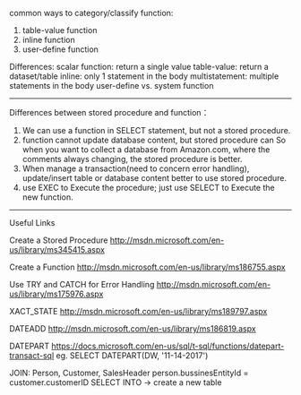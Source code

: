 common ways to category/classify function:
1. table-value function
2. inline function
3. user-define function

Differences:
scalar function: return a single value
table-value: return a dataset/table
inline: only 1 statement in the body
multistatement: multiple statements in the body
user-define vs. system function

-------------------------------------------------------------------------------------------------------------------------------
Differences between stored procedure and function：
1. We can use a function in SELECT statement, but not a stored procedure.
2. function cannot update database content, but stored procedure can
   So when you want to collect a database from Amazon.com, where the comments always changing, the stored procedure is better.
3. When manage a transaction(need to concern error handling), update/insert table or database content
   better to use stored procedure.
4. use EXEC to Execute the procedure; just use SELECT to Execute the new function.

-------------------------------------------------------------------------------------------------------------------------------
Useful Links

Create a Stored Procedure
http://msdn.microsoft.com/en-us/library/ms345415.aspx

Create a Function
http://msdn.microsoft.com/en-us/library/ms186755.aspx

Use TRY and CATCH for Error Handling
http://msdn.microsoft.com/en-us/library/ms175976.aspx

XACT_STATE
http://msdn.microsoft.com/en-us/library/ms189797.aspx

DATEADD
http://msdn.microsoft.com/en-us/library/ms186819.aspx

DATEPART
https://docs.microsoft.com/en-us/sql/t-sql/functions/datepart-transact-sql
eg. SELECT DATEPART(DW, '11-14-2017')

JOIN:
Person, Customer, SalesHeader
person.bussinesEntityId = customer.customerID
SELECT INTO -> create a new table

